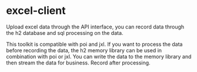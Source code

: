 # excel-client
Upload excel data through the API interface, you can record data through the h2 database and sql processing on the data.

This toolkit is compatible with poi and jxl. If you want to process the data before recording the data, the h2 memory library can be used in combination with poi or jxl. You can write the data to the memory library and then stream the data for business. Record after processing.
